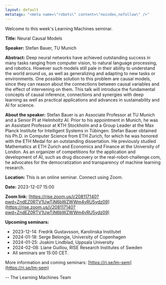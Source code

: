 ```yaml
---
layout: default
metatags: "<meta name=\"robots\" content=\"noindex,nofollow\" />"
---
```

Welcome to this week's Learning Machines seminar.

**Title:** Neural Causal Models

**Speaker:** Stefan Bauer, TU Munich

**Abstract:** Deep neural networks have achieved outstanding success in many tasks ranging from computer vision, to natural language processing, and robotics. However such models still pale in their ability to understand the world around us, as well as generalizing and adapting to new tasks or environments. One possible solution to this problem are causal models, since they can reason about the connections between causal variables and the effect of intervening on them. This talk will introduce the fundamental concepts of causal inference, connections and synergies with deep learning as well as practical applications and advances in sustainability and AI for science.

**About the speaker:** Stefan Bauer is an Associate Professor at TU Munich and a Senior PI at Helmholtz AI. Prior to his appointment in Munich, he was an Assistant Professor at KTH Stockholm and a Group Leader at the Max Planck Institute for Intelligent Systems in Tübingen. Stefan Bauer obtained his Ph.D. in Computer Science from ETH Zurich, for which he was honored with the ETH Medal for an outstanding dissertation. He previously studied Mathematics at ETH Zurich and Economics and Finance at the University of London. As an organizer of competitions for the application and development of AI, such as drug discovery or the real-robot-challenge.com, he advocates for the democratization and transparency of machine learning research.

**Location:** This is an online seminar. Connect using Zoom.

**Date:** 2023-12-07 15:00

**Zoom link:** [https://rise.zoom.us/j/208117140?pwd=ZndEZ0RTV1UwTjN6bWZWWm4vRU5ydz09](https://rise.zoom.us/j/208117140?pwd=ZndEZ0RTV1UwTjN6bWZWWm4vRU5ydz09)

**Upcoming seminars:**

* 2023-12-14: Fredrik Gustavsson, Karolinska Institutet
* 2024-01-18: Serge Belongie, University of Copenhagen
* 2024-01-25: Joakim Lindblad, Uppsala University
* 2024-02-08: Liane Guillou, RISE Research Institutes of Sweden
* All seminars are 15:00 CET.

More information and coming seminars: [https://ri.se/lm-sem](https://ri.se/lm-sem)

-- The Learning Machines Team


